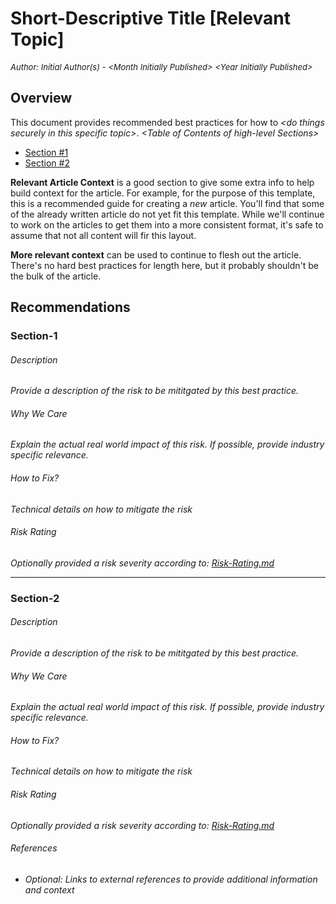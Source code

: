 # Short-Descriptive Title [Relevant Topic]
<font size="-1">_Author: Initial Author(s) - \<Month Initially Published> \<Year Initially Published>_</font>

## Overview

This document provides recommended best practices for how to _\<do things securely in this specific topic>_.
_\<Table of Contents of high-level Sections>_
- [Section #1](#Section-1)
- [Section #2](#Section-2)

**Relevant Article Context** is a good section to give some extra info to help build context for the article. For example, for the purpose of this template, this is a recommended guide for creating a _new_ article. You'll find that some of the already written article do not yet fit this template. While we'll continue to work on the articles to get them into a more consistent format, it's safe to assume that not all content will fir this layout. 

**More relevant context** can be used to continue to flesh out the article. There's no hard best practices for length here, but it probably shouldn't be the bulk of the article.

## Recommendations
### Section-1
###### Description
_Provide a description of the risk to be mititgated by this best practice._
###### Why We Care
_Explain the actual real world impact of this risk. If possible, provide industry specific relevance._
###### How to Fix?
_Technical details on how to mitigate the risk_
###### Risk Rating
_Optionally provided a risk severity according to: [Risk-Rating.md](./Security%20Process/Risk-Rating.md)_


---
### Section-2
###### Description
_Provide a description of the risk to be mititgated by this best practice._
###### Why We Care
_Explain the actual real world impact of this risk. If possible, provide industry specific relevance._
###### How to Fix?
_Technical details on how to mitigate the risk_
###### Risk Rating
_Optionally provided a risk severity according to: [Risk-Rating.md](./Security%20Process/Risk-Rating.md)_
###### References

- _Optional: Links to external references to provide additional information and context_

